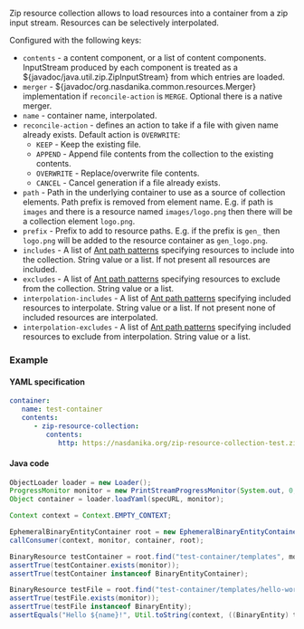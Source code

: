 Zip resource collection allows to load resources into a container from a zip input stream.
Resources can be selectively interpolated. 

Configured with the following keys:

* ``contents`` - a content component, or a list of content components. InputStream produced by each component is treated as a ${javadoc/java.util.zip.ZipInputStream} from which entries are loaded. 
* ``merger`` - ${javadoc/org.nasdanika.common.resources.Merger} implementation if ``reconcile-action`` is ``MERGE``. Optional there is a native merger.
* ``name`` - container name, interpolated.
* ``reconcile-action`` - defines an action to take if a file with given name already exists. Default action is ``OVERWRITE``:
    * ``KEEP`` - Keep the existing file.
    * ``APPEND`` - Append file contents from the collection to the existing contents.
    * ``OVERWRITE`` - Replace/overwrite file contents.
    * ``CANCEL`` -  Cancel generation if a file already exists.
* ``path`` - Path in the underlying container to use as a source of collection elements. Path prefix is removed from element name. E.g. if path is ``images`` and there is a resource named ``images/logo.png`` then there will be a collection element ``logo.png``.
* ``prefix`` - Prefix to add to resource paths. E.g. if the prefix is ``gen_`` then ``logo.png`` will be added to the resource container as ``gen_logo.png``.
* ``includes`` - A list of [Ant path patterns](https://ant.apache.org/manual/dirtasks.html) specifying resources to include into the collection. String value or a list. If not present all resources are included.
* ``excludes`` - A list of [Ant path patterns](https://ant.apache.org/manual/dirtasks.html) specifying resources to exclude from the collection. String value or a list.
* ``interpolation-includes`` - A list of [Ant path patterns](https://ant.apache.org/manual/dirtasks.html) specifying included resources to interpolate. String value or a list. If not present none of included resources are interpolated.
* ``interpolation-excludes`` - A list of [Ant path patterns](https://ant.apache.org/manual/dirtasks.html) specifying included resources to exclude from interpolation. String value or a list.

### Example

#### YAML specification

```yaml
container:
   name: test-container
   contents:
      - zip-resource-collection:
         contents: 
            http: https://nasdanika.org/zip-resource-collection-test.zip
```

#### Java code

```java
ObjectLoader loader = new Loader();
ProgressMonitor monitor = new PrintStreamProgressMonitor(System.out, 0, 4, false);
Object container = loader.loadYaml(specURL, monitor);

Context context = Context.EMPTY_CONTEXT;		

EphemeralBinaryEntityContainer root = new EphemeralBinaryEntityContainer();
callConsumer(context, monitor, container, root);

BinaryResource testContainer = root.find("test-container/templates", monitor);
assertTrue(testContainer.exists(monitor));
assertTrue(testContainer instanceof BinaryEntityContainer);

BinaryResource testFile = root.find("test-container/templates/hello-world.txt", monitor);
assertTrue(testFile.exists(monitor));
assertTrue(testFile instanceof BinaryEntity);		
assertEquals("Hello ${name}!", Util.toString(context, ((BinaryEntity) testFile).getState(monitor)));
```
    